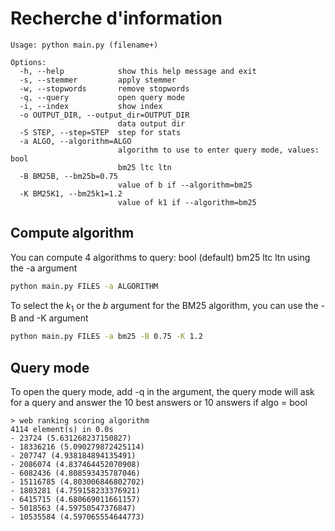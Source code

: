 # Recherche d'information

```
Usage: python main.py (filename+)

Options:
  -h, --help            show this help message and exit
  -s, --stemmer         apply stemmer
  -w, --stopwords       remove stopwords
  -q, --query           open query mode
  -i, --index           show index
  -o OUTPUT_DIR, --output_dir=OUTPUT_DIR
                        data output dir
  -S STEP, --step=STEP  step for stats
  -a ALGO, --algorithm=ALGO
                        algorithm to use to enter query mode, values: bool
                        bm25 ltc ltn
  -B BM25B, --bm25b=0.75
                        value of b if --algorithm=bm25
  -K BM25K1, --bm25k1=1.2
                        value of k1 if --algorithm=bm25
```

## Compute algorithm

You can compute 4 algorithms to query: bool (default) bm25 ltc ltn using the -a argument

```bash
python main.py FILES -a ALGORITHM
```

To select the $k_1$ or the $b$ argument for the BM25 algorithm, you can use the -B and -K argument

```bash
python main.py FILES -a bm25 -B 0.75 -K 1.2
```

## Query mode

To open the query mode, add -q in the argument, the query mode will ask for a query and answer the 10 best
answers or 10 answers if algo = bool

```
> web ranking scoring algorithm
4114 element(s) in 0.0s
- 23724 (5.631268237150827)
- 18336216 (5.090279872425114)
- 207747 (4.938184894135491)
- 2086074 (4.837464452070908)
- 6082436 (4.808593435787046)
- 15116785 (4.803006846802702)
- 1803281 (4.759158233376921)
- 6415715 (4.680669011661157)
- 5018563 (4.59750547376847)
- 10535584 (4.597065554644773)
```
